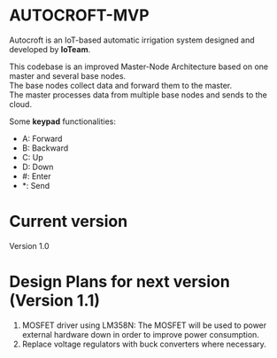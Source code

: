 # AUTOCROFT-MVP

Autocroft is an IoT-based automatic irrigation system designed and developed by **IoTeam**.

This codebase is an improved Master-Node Architecture based on one master and several base nodes.  
The base nodes collect data and forward them to the master.  
The master processes data from multiple base nodes and sends to the cloud.  

Some **keypad** functionalities:  
- A: Forward  
- B: Backward  
- C: Up  
- D: Down  
- #: Enter  
- *: Send  

# Current version  
Version 1.0  

# Design Plans for next version (Version 1.1)  
1. MOSFET driver using LM358N: The MOSFET will be used to power external hardware down in order to improve power consumption.  
2. Replace voltage regulators with buck converters where necessary.  

  


